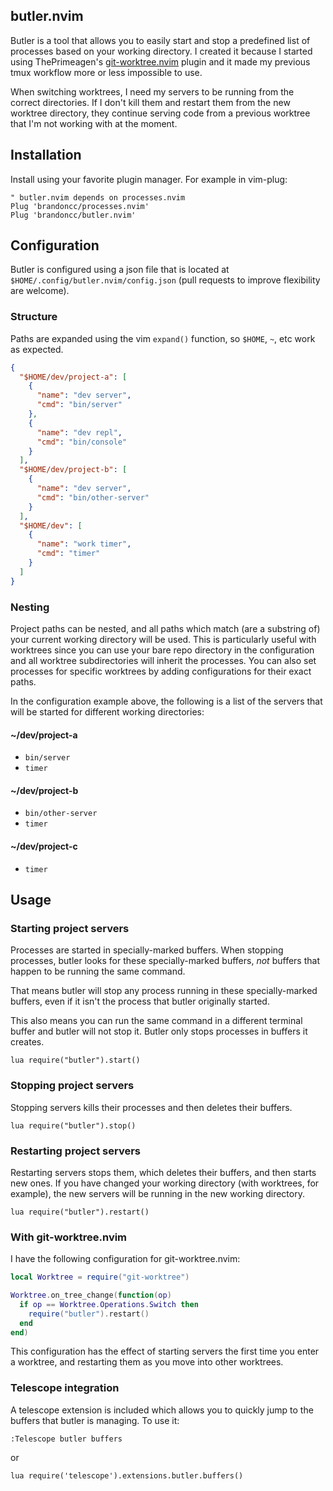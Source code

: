 butler.nvim
---

Butler is a tool that allows you to easily start and stop a predefined list of
processes based on your working directory. I created it because I started using
ThePrimeagen's
[git-worktree.nvim](http://github.com/ThePrimeagen/git-worktree.nvim) plugin
and it made my previous tmux workflow more or less impossible to use.

When switching worktrees, I need my servers to be running from the correct
directories. If I don't kill them and restart them from the new worktree
directory, they continue serving code from a previous worktree that I'm not
working with at the moment.

## Installation

Install using your favorite plugin manager. For example in vim-plug:

```vim
" butler.nvim depends on processes.nvim
Plug 'brandoncc/processes.nvim'
Plug 'brandoncc/butler.nvim'
```

## Configuration

Butler is configured using a json file that is located at
`$HOME/.config/butler.nvim/config.json` (pull requests to improve flexibility are welcome).

### Structure

Paths are expanded using the vim `expand()` function, so `$HOME`, `~`, etc work
as expected.

```json
{
  "$HOME/dev/project-a": [
    {
      "name": "dev server",
      "cmd": "bin/server"
    },
    {
      "name": "dev repl",
      "cmd": "bin/console"
    }
  ],
  "$HOME/dev/project-b": [
    {
      "name": "dev server",
      "cmd": "bin/other-server"
    }
  ],
  "$HOME/dev": [
    {
      "name": "work timer",
      "cmd": "timer"
    }
  ]
}
```

### Nesting

Project paths can be nested, and all paths which match (are a substring of) your
current working directory will be used. This is particularly useful with
worktrees since you can use your bare repo directory in the configuration and
all worktree subdirectories will inherit the processes. You can also set
processes for specific worktrees by adding configurations for their exact paths.

In the configuration example above,
the following is a list of the servers that will be started for different
working directories:

#### ~/dev/project-a

- `bin/server`
- `timer`

#### ~/dev/project-b

- `bin/other-server`
- `timer`

#### ~/dev/project-c

- `timer`

## Usage

### Starting project servers

Processes are started in specially-marked buffers. When stopping processes,
butler looks for these specially-marked buffers, *not* buffers that happen to be
running the same command.

That means butler will stop any process running in these specially-marked
buffers, even if it isn't the process that butler originally started.

This also means you can run the same command in a different terminal buffer and
butler will not stop it. Butler only stops processes in buffers it creates.

```vim
lua require("butler").start()
```

### Stopping project servers

Stopping servers kills their processes and then deletes their buffers.

```vim
lua require("butler").stop()
```

### Restarting project servers

Restarting servers stops them, which deletes their buffers, and then starts new
ones. If you have changed your working directory (with worktrees, for example),
the new servers will be running in the new working directory.

```vim
lua require("butler").restart()
```

### With git-worktree.nvim

I have the following configuration for git-worktree.nvim:

```lua
local Worktree = require("git-worktree")

Worktree.on_tree_change(function(op)
  if op == Worktree.Operations.Switch then
    require("butler").restart()
  end
end)
```

This configuration has the effect of starting servers the first time you enter a
worktree, and restarting them as you move into other worktrees.

### Telescope integration

A telescope extension is included which allows you to quickly jump to the
buffers that butler is managing. To use it:

```vim
:Telescope butler buffers
```

or

```vim
lua require('telescope').extensions.butler.buffers()
```

